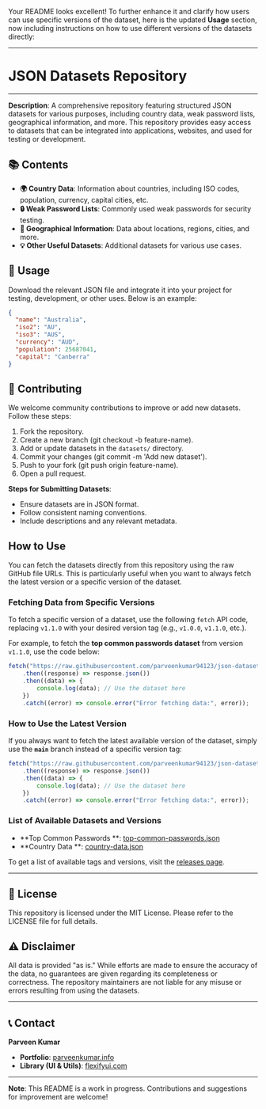 Your README looks excellent! To further enhance it and clarify how users can use specific versions of the dataset, here
is the updated **Usage** section, now including instructions on how to use different versions of the datasets directly:

---

# JSON Datasets Repository

---

**Description**: A comprehensive repository featuring structured JSON datasets for various purposes, including country
data, weak password lists, geographical information, and more. This repository provides easy access to datasets that can
be integrated into applications, websites, and used for testing or development.

## 📚 Contents

- **🌍 Country Data**: Information about countries, including ISO codes, population, currency, capital cities, etc.
- **🔒 Weak Password Lists**: Commonly used weak passwords for security testing.
- **📍 Geographical Information**: Data about locations, regions, cities, and more.
- **💡 Other Useful Datasets**: Additional datasets for various use cases.

## 🔧 Usage

Download the relevant JSON file and integrate it into your project for testing, development, or other uses. Below is an
example:

```json
{
  "name": "Australia",
  "iso2": "AU",
  "iso3": "AUS",
  "currency": "AUD",
  "population": 25687041,
  "capital": "Canberra"
}
```

## 🔄 Contributing

We welcome community contributions to improve or add new datasets. Follow these steps:

1. Fork the repository.
2. Create a new branch (git checkout -b feature-name).
3. Add or update datasets in the `datasets/` directory.
4. Commit your changes (git commit -m 'Add new dataset').
5. Push to your fork (git push origin feature-name).
6. Open a pull request.

**Steps for Submitting Datasets**:

- Ensure datasets are in JSON format.
- Follow consistent naming conventions.
- Include descriptions and any relevant metadata.

## How to Use

You can fetch the datasets directly from this repository using the raw GitHub file URLs. This is particularly useful
when you want to always fetch the latest version or a specific version of the dataset.

### Fetching Data from Specific Versions

To fetch a specific version of a dataset, use the following `fetch` API code, replacing `v1.1.0` with your desired
version tag (e.g., `v1.0.0`, `v1.1.0`, etc.).

For example, to fetch the **top common passwords dataset** from version `v1.1.0`, use the code below:

```javascript
fetch("https://raw.githubusercontent.com/parveenkumar94123/json-datasets/v1.1.0/datasets/passwords/top-common-passwords.json")
    .then((response) => response.json())
    .then((data) => {
        console.log(data); // Use the dataset here
    })
    .catch((error) => console.error("Error fetching data:", error));
```

### How to Use the Latest Version

If you always want to fetch the latest available version of the dataset, simply use the **`main`** branch instead of a
specific version tag:

```javascript
fetch("https://raw.githubusercontent.com/parveenkumar94123/json-datasets/main/datasets/passwords/top-common-passwords.json")
    .then((response) => response.json())
    .then((data) => {
        console.log(data); // Use the dataset here
    })
    .catch((error) => console.error("Error fetching data:", error));
```

### List of Available Datasets and Versions

- **Top Common Passwords
  **: [top-common-passwords.json](https://github.com/parveenkumar94123/json-datasets/blob/v1.1.0/datasets/passwords/top-common-passwords.json)
- **Country Data
  **: [country-data.json](https://github.com/parveenkumar94123/json-datasets/blob/v1.1.0/datasets/countries/country-details.json)

To get a list of available tags and versions, visit
the [releases page](https://github.com/parveenkumar94123/json-datasets/releases).

---

## 📜 License

This repository is licensed under the MIT License. Please refer to the LICENSE file for full details.

## ⚠️ Disclaimer

All data is provided "as is." While efforts are made to ensure the accuracy of the data, no guarantees are given
regarding its completeness or correctness. The repository maintainers are not liable for any misuse or errors resulting
from using the datasets.

---

## 📞 Contact

**Parveen Kumar**

- **Portfolio**: [parveenkumar.info](https://parveenkumar.info)
- **Library (UI & Utils)**: [flexifyui.com](https://flexifyui.com)

---
**Note**: This README is a work in progress. Contributions and suggestions for improvement are welcome!
